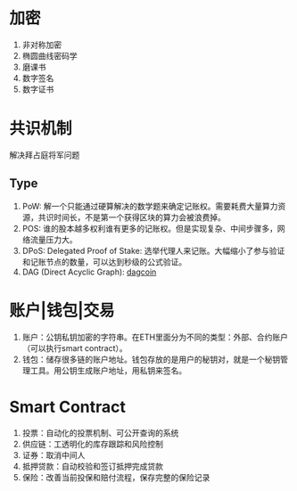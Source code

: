 # 加密
1. 非对称加密
2. 椭圆曲线密码学
3. 磨课书
4. 数字签名
5. 数字证书

# 共识机制
解决拜占庭将军问题

## Type
1. PoW: 解一个只能通过硬算解决的数学题来确定记账权。需要耗费大量算力资源，共识时间长，不是第一个获得区块的算力会被浪费掉。
2. POS: 谁的股本越多权利谁有更多的记账权。但是实现复杂、中间步骤多，网络流量压力大。
3. DPoS: Delegated Proof of Stake: 选举代理人来记账。大幅缩小了参与验证和记账节点的数量，可以达到秒级的公式验证。
4. DAG (Direct Acyclic Graph): [dagcoin](https://bitslog.com/2015/09/11/dagcoin/)

# 账户|钱包|交易
1. 账户：公钥私钥加密的字符串。在ETH里面分为不同的类型：外部、合约账户（可以执行smart contract）。
2. 钱包：储存很多链的账户地址。钱包存放的是用户的秘钥对，就是一个秘钥管理工具。用公钥生成账户地址，用私钥来签名。

# Smart Contract
1. 投票：自动化的投票机制、可公开查询的系统
2. 供应链：工透明化的库存跟踪和风险控制
3. 证券：取消中间人
4. 抵押贷款：自动校验和签订抵押完成贷款
5. 保险：改善当前投保和赔付流程，保存完整的保险记录
